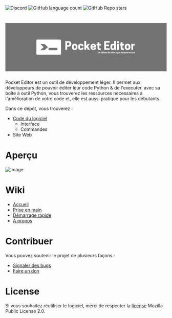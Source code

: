 ![Discord](https://img.shields.io/discord/945270551923019786?color=%237289DA&label=Discord&logoColor=%237289DA) ![GitHub language count](https://img.shields.io/github/languages/count/luckyluka17/Pocket-editor) ![GitHub Repo stars](https://img.shields.io/github/stars/luckyluka17/pocket-editor?style=social)
# ![](https://github.com/Luckyluka17/Pocket-Editor/blob/main/img/Pocket%20Editor%20banner.png)

Pocket Editor est un outil de développement léger. Il permet aux développeurs de pouvoir éditer leur code Python & de l'executer. avec sa boîte à outil Python, vous trouverez les ressources necessaires à l'amélioration de votre code et, elle est aussi pratique pour les débutants. 

Dans ce dépôt, vous trouverez :
- [Code du logiciel](https://github.com/Luckyluka17/Pocket-Editor/blob/main/src/)
  - Interface
  - Commandes
- Site Web

# Aperçu
![image](https://user-images.githubusercontent.com/63603989/163213871-b182da9d-9b6e-4c1e-b783-f540d611531b.png)

# Wiki
- [Accueil](https://github.com/Luckyluka17/Pocket-Editor/wiki/Accueil)
- [Prise en main](https://github.com/Luckyluka17/Pocket-Editor/wiki/Prise-en-main)
- [Démarrage rapide](https://github.com/Luckyluka17/Pocket-Editor/wiki/D%C3%A9marrage-rapide)
- [A propos](https://github.com/Luckyluka17/Pocket-Editor/wiki/A-propos)

# Contribuer
Vous pouvez soutenir le projet de plusieurs façons :
- [Signaler des bugs](https://github.com/Luckyluka17/Pocket-Editor/labels/bug)
- [Faire un don](https://www.buymeacoffee.com/luckyluka17)

# License
Si vous souhaitez réutiliser le logiciel, merci de respecter la [license](https://github.com/Luckyluka17/Pocket-Editor/blob/main/LICENSE) Mozilla Public License 2.0.